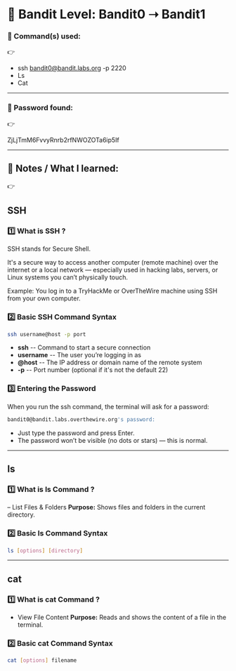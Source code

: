 # 🔐 Bandit Level: Bandit0 ➝ Bandit1



### 📂 Command(s) used: 

👉 
   - ssh bandit0@bandit.labs.org -p 2220      
   - Ls
   - Cat

---
   
### 📄 Password found:


👉

  ZjLjTmM6FvvyRnrb2rfNWOZOTa6ip5If

---

## 🧠 Notes / What I learned:
👉 
## SSH

### 1️⃣ What is SSH ?

SSH stands for Secure Shell.

It's a secure way to access another computer (remote machine) over the internet or a local network — especially used in hacking labs, servers, or Linux systems you can’t physically touch.


Example: You log in to a TryHackMe or OverTheWire machine using SSH from your own computer.

### 2️⃣ Basic SSH Command Syntax

``` bash
ssh username@host -p port
```

- **ssh**	--           Command to start a secure connection
- **username**	--       The user you’re logging in as
- **@host**	 --         The IP address or domain name of the remote system
- **-p**	  --           Port number (optional if it's not the default 22)

### 3️⃣ Entering the Password

When you run the ssh command, the terminal will ask for a password:
``` bash
bandit0@bandit.labs.overthewire.org's password:
```
- Just type the password and press Enter.
- The password won’t be visible (no dots or stars) — this is normal.
---
## ls

### 1️⃣ What is ls Command ?

– List Files & Folders
**Purpose:** Shows files and folders in the current directory.

### 2️⃣ Basic ls Command Syntax
``` bash
ls [options] [directory]
```
---
## cat

### 1️⃣ What is cat Command ?

- View File Content
**Purpose:** Reads and shows the content of a file in the terminal.

### 2️⃣ Basic cat Command Syntax
``` bash
cat [options] filename
```
